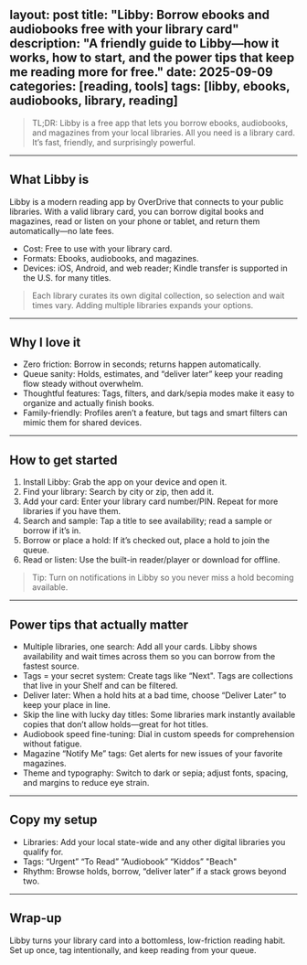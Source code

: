 layout: post
title: "Libby: Borrow ebooks and audiobooks free with your library card"
description: "A friendly guide to Libby—how it works, how to start, and the power tips that keep me reading more for free."
date: 2025-09-09
categories: [reading, tools]
tags: [libby, ebooks, audiobooks, library, reading]
---


> TL;DR: Libby is a free app that lets you borrow ebooks, audiobooks, and magazines from your local libraries. All you need is a library card. It’s fast, friendly, and surprisingly powerful.

---

## What Libby is

Libby is a modern reading app by OverDrive that connects to your public libraries. With a valid library card, you can borrow digital books and magazines, read or listen on your phone or tablet, and return them automatically—no late fees.

- Cost: Free to use with your library card.
- Formats: Ebooks, audiobooks, and magazines.
- Devices: iOS, Android, and web reader; Kindle transfer is supported in the U.S. for many titles.


> Each library curates its own digital collection, so selection and wait times vary. Adding multiple libraries expands your options.

---

## Why I love it

- Zero friction: Borrow in seconds; returns happen automatically.
- Queue sanity: Holds, estimates, and “deliver later” keep your reading flow steady without overwhelm.
- Thoughtful features: Tags, filters, and dark/sepia modes make it easy to organize and actually finish books.
- Family-friendly: Profiles aren’t a feature, but tags and smart filters can mimic them for shared devices.

---

## How to get started

1. Install Libby: Grab the app on your device and open it.
2. Find your library: Search by city or zip, then add it.
3. Add your card: Enter your library card number/PIN. Repeat for more libraries if you have them.
4. Search and sample: Tap a title to see availability; read a sample or borrow if it’s in.
5. Borrow or place a hold: If it’s checked out, place a hold to join the queue.
6. Read or listen: Use the built-in reader/player or download for offline.


> Tip: Turn on notifications in Libby so you never miss a hold becoming available.

---

## Power tips that actually matter

- Multiple libraries, one search: Add all your cards. Libby shows availability and wait times across them so you can borrow from the fastest source.
- Tags = your secret system: Create tags like “Next". Tags are collections that live in your Shelf and can be filtered.
- Deliver later: When a hold hits at a bad time, choose “Deliver Later” to keep your place in line.
- Skip the line with lucky day titles: Some libraries mark instantly available copies that don’t allow holds—great for hot titles.
- Audiobook speed fine-tuning: Dial in custom speeds for comprehension without fatigue.
- Magazine “Notify Me” tags: Get alerts for new issues of your favorite magazines.
- Theme and typography: Switch to dark or sepia; adjust fonts, spacing, and margins to reduce eye strain.

---

## Copy my setup

- Libraries: Add your local state-wide and any other digital libraries you qualify for.
- Tags: “Urgent” “To Read” “Audiobook” “Kiddos” "Beach"
- Rhythm: Browse holds, borrow, “deliver later” if a stack grows beyond two.


---

## Wrap-up

Libby turns your library card into a bottomless, low-friction reading habit. Set up once, tag intentionally, and keep reading from your queue.